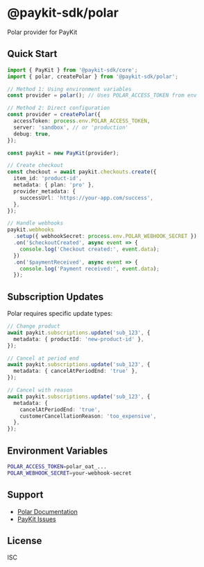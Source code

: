 # @paykit-sdk/polar

Polar provider for PayKit

## Quick Start

```typescript
import { PayKit } from '@paykit-sdk/core';
import { polar, createPolar } from '@paykit-sdk/polar';

// Method 1: Using environment variables
const provider = polar(); // Uses POLAR_ACCESS_TOKEN from env

// Method 2: Direct configuration
const provider = createPolar({
  accessToken: process.env.POLAR_ACCESS_TOKEN,
  server: 'sandbox', // or 'production'
  debug: true,
});

const paykit = new PayKit(provider);

// Create checkout
const checkout = await paykit.checkouts.create({
  item_id: 'product-id',
  metadata: { plan: 'pro' },
  provider_metadata: {
    successUrl: 'https://your-app.com/success',
  },
});

// Handle webhooks
paykit.webhooks
  .setup({ webhookSecret: process.env.POLAR_WEBHOOK_SECRET })
  .on('$checkoutCreated', async event => {
    console.log('Checkout created:', event.data);
  })
  .on('$paymentReceived', async event => {
    console.log('Payment received:', event.data);
  });
```

## Subscription Updates

Polar requires specific update types:

```typescript
// Change product
await paykit.subscriptions.update('sub_123', {
  metadata: { productId: 'new-product-id' },
});

// Cancel at period end
await paykit.subscriptions.update('sub_123', {
  metadata: { cancelAtPeriodEnd: 'true' },
});

// Cancel with reason
await paykit.subscriptions.update('sub_123', {
  metadata: {
    cancelAtPeriodEnd: 'true',
    customerCancellationReason: 'too_expensive',
  },
});
```

## Environment Variables

```bash
POLAR_ACCESS_TOKEN=polar_oat_...
POLAR_WEBHOOK_SECRET=your-webhook-secret
```

## Support

- [Polar Documentation](https://docs.polar.sh/)
- [PayKit Issues](https://github.com/devodii/paykit/issues)

## License

ISC

